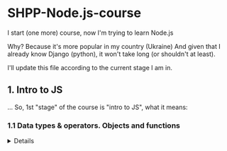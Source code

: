 # SHPP-Node.js-course
I start (one more) course, now I'm trying to learn Node.js

Why? Because it's more popular in my country (Ukraine)
And given that I already know Django (python), it won't take long (or shouldn't at least).

I'll update this file according to the current stage I am in.

## 1. Intro to JS

... So, 1st "stage" of the course is "intro to JS", what it means:
### 1.1 Data types & operators. Objects and functions
<details>
  
  <summary>Details</summary>

  1. Learn basics:
  
  <details>
  <summary>Links</summary>
    
  1. https://learnxinyminutes.com/docs/javascript/
  
  2. https://learn.javascript.ru/
  
  3. https://blog.angular-university.io/javascript-for-java-developers/ 
  
  4. https://medium.com/capital-one-tech/look-inside-javascript-by-java-developer-f3a20998e47b 
  
  5. https://medium.com/@byrne.greg/transitioning-from-java-to-javascript-quick-guide-on-the-basics-you-need-to-immediately-know-ef95140a7d71
  
  </details>
  
  2. Time to practice:
  Create a "Product" constructor function to create objects. 
  <details>
  <summary>Details</summary>
  Create following properties and methods:
    
  - property ID (str)
  
  - property name (str)
  
  - proterty description (str)
  
  - property price (double)
  
  - property brand (str)
  
  - property sizes (array of ['XS', 'S', 'M', 'L', 'XL', 'XXL'])
  - property activeSize
  - property quantity
  - property date
  - property reviews = array of {id, author, date, comment, rating = array of {key(str), value(int)}}
  - property images
  - method getProperty()
  - method setProperty()
  
  Create functions:
  - search (searches product in products array by name/description)
  - sort (sorts products according by second parameter) (it should support sorting by id/name/price)
</details>
  </details>

